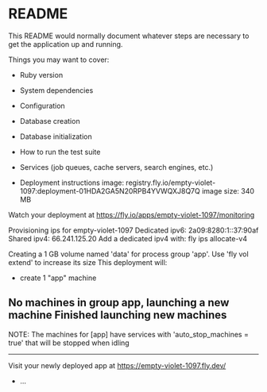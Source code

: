 # README

This README would normally document whatever steps are necessary to get the
application up and running.

Things you may want to cover:

* Ruby version

* System dependencies

* Configuration

* Database creation

* Database initialization

* How to run the test suite

* Services (job queues, cache servers, search engines, etc.)

* Deployment instructions
image: registry.fly.io/empty-violet-1097:deployment-01HDA2GA5N20RPB4YVWQXJ8Q7Q
image size: 340 MB

Watch your deployment at https://fly.io/apps/empty-violet-1097/monitoring

Provisioning ips for empty-violet-1097
  Dedicated ipv6: 2a09:8280:1::37:90af
  Shared ipv4: 66.241.125.20
  Add a dedicated ipv4 with: fly ips allocate-v4

Creating a 1 GB volume named 'data' for process group 'app'. Use 'fly vol extend' to increase its size
This deployment will:
 * create 1 "app" machine

No machines in group app, launching a new machine
Finished launching new machines
-------
NOTE: The machines for [app] have services with 'auto_stop_machines = true' that will be stopped when idling

-------

Visit your newly deployed app at https://empty-violet-1097.fly.dev/
* ...
